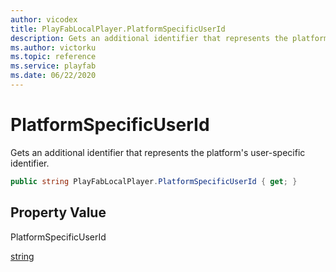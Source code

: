 ```yaml
---
author: vicodex
title: PlayFabLocalPlayer.PlatformSpecificUserId
description: Gets an additional identifier that represents the platform's user-specific identifier.
ms.author: victorku
ms.topic: reference
ms.service: playfab
ms.date: 06/22/2020
---
```


# PlatformSpecificUserId

Gets an additional identifier that represents the platform's user-specific identifier.

```csharp
public string PlayFabLocalPlayer.PlatformSpecificUserId { get; }
```

## Property Value

PlatformSpecificUserId

[string](/dotnet/api/system.string?view=netcore-3.1&preserve-view=true)

